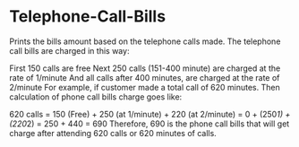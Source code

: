 # Telephone-Call-Bills
Prints the bills amount based on the telephone calls made.
The telephone call bills are charged in this way:

First 150 calls are free
Next 250 calls (151-400 minute) are charged at the rate of 1/minute
And all calls after 400 minutes, are charged at the rate of 2/minute
For example, if customer made a total call of 620 minutes. Then calculation of phone call bills charge goes like:

620 calls = 150 (Free) + 250 (at 1/minute) + 220 (at 2/minute)
          = 0 + (250*1) + (220*2)
          = 250 + 440
          = 690
Therefore, 690 is the phone call bills that will get charge after attending 620 calls or 620 minutes of calls.
